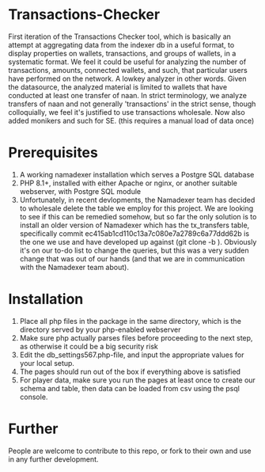 # Transactions-Checker
First iteration of the Transactions Checker tool, which is basically an attempt at aggregating data from the indexer db in a useful format, to display properties on wallets, transactions, and groups of wallets, in a systematic format. We feel it could be useful for analyzing the number of transactions, amounts, connected wallets, and such, that particular users have performed on the network. A lowkey analyzer in other words. Given the datasource, the analyzed material is limited to wallets that have conducted at least one transfer of naan. In strict terminology, we analyze transfers of naan and not generally 'transactions' in the strict sense, though colloquially, we feel it's justified to use transactions wholesale. Now also added monikers and such for SE. (this requires a manual load of data once)
# Prerequisites
1. A working namadexer installation which serves a Postgre SQL database
2. PHP 8.1+, installed with either Apache or nginx, or another suitable webserver, with Postgre SQL module
3. Unfortunately, in recent devlopments, the Namadexer team has decided to wholesale delete the table we employ for this project. We are looking to see if this can be remedied somehow, but so far the only solution is to install an older version of Namadexer which has the tx_transfers table, specifically commit ec415ab1cd110c13a7c080e7a2789c6a77ddd62b is the one we use and have developed up against (git clone -b <commit-hash>). Obviously it's on our to-do list to change the queries, but this was a very sudden change that was out of our hands (and that we are in communication with the Namadexer team about).
# Installation
1. Place all php files in the package in the same directory, which is the directory served by your php-enabled webserver
2. Make sure php actually parses files before proceeding to the next step, as otherwise it could be a big security risk
3. Edit the db_settings567.php-file, and input the appropriate values for your local setup.
4. The pages should run out of the box if everything above is satisfied
5. For player data, make sure you run the pages at least once to create our schema and table, then data can be loaded from csv using the psql console.
# Further
People are welcome to contribute to this repo, or fork to their own and use in any further development.
